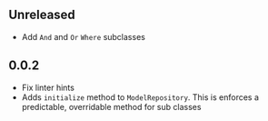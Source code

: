 ## Unreleased

* Add `And` and `Or` `Where` subclasses

## 0.0.2

* Fix linter hints
* Adds `initialize` method to `ModelRepository`. This is enforces a predictable, overridable method for sub classes
